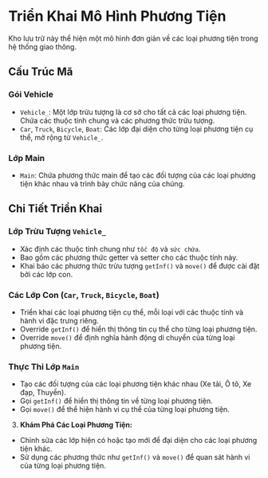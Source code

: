 
# Triển Khai Mô Hình Phương Tiện

Kho lưu trữ này thể hiện một mô hình đơn giản về các loại phương tiện trong hệ thống giao thông.

## Cấu Trúc Mã

### Gói Vehicle
- `Vehicle_`: Một lớp trừu tượng là cơ sở cho tất cả các loại phương tiện. Chứa các thuộc tính chung và các phương thức trừu tượng.
- `Car`, `Truck`, `Bicycle`, `Boat`: Các lớp đại diện cho từng loại phương tiện cụ thể, mở rộng từ `Vehicle_`.

### Lớp Main
- `Main`: Chứa phương thức main để tạo các đối tượng của các loại phương tiện khác nhau và trình bày chức năng của chúng.

## Chi Tiết Triển Khai

### Lớp Trừu Tượng `Vehicle_`
- Xác định các thuộc tính chung như `tốc độ` và `sức chứa`.
- Bao gồm các phương thức getter và setter cho các thuộc tính này.
- Khai báo các phương thức trừu tượng `getInf()` và `move()` để được cài đặt bởi các lớp con.

### Các Lớp Con (`Car`, `Truck`, `Bicycle`, `Boat`)
- Triển khai các loại phương tiện cụ thể, mỗi loại với các thuộc tính và hành vi đặc trưng riêng.
- Override `getInf()` để hiển thị thông tin cụ thể cho từng loại phương tiện.
- Override `move()` để định nghĩa hành động di chuyển của từng loại phương tiện.

### Thực Thi Lớp `Main`
- Tạo các đối tượng của các loại phương tiện khác nhau (Xe tải, Ô tô, Xe đạp, Thuyền).
- Gọi `getInf()` để hiển thị thông tin về từng loại phương tiện.
- Gọi `move()` để thể hiện hành vi cụ thể của từng loại phương tiện.

3. **Khám Phá Các Loại Phương Tiện:**
- Chỉnh sửa các lớp hiện có hoặc tạo mới để đại diện cho các loại phương tiện khác.
- Sử dụng các phương thức như `getInf()` và `move()` để quan sát hành vi của từng loại phương tiện.


